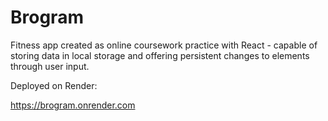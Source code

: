 # Brogram

Fitness app created as online coursework practice with React - capable of storing data in local storage and offering persistent changes to elements through user input.

Deployed on Render:

https://brogram.onrender.com
